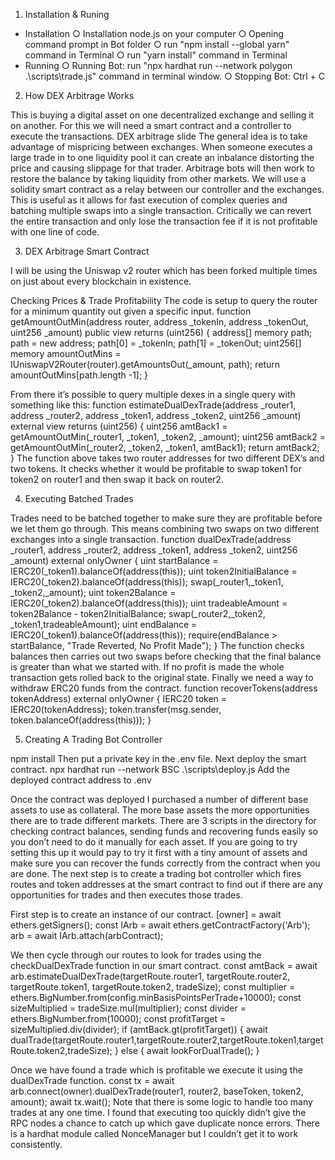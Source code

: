 1. Installation & Runing
  - Installation
    ○ Installation node.js on your computer
    ○ Opening command prompt in Bot folder
    ○ run "npm install --global yarn" command in Terminal
    ○ run "yarn install" command in Terminal
  - Running
    ○ Running Bot: run "npx hardhat run --network polygon .\scripts\trade.js" command in terminal window.
    ○ Stopping Bot: Ctrl + C

2.	How DEX Arbitrage Works

This is buying a digital asset on one decentralized exchange and selling it on another. For this we will need a smart contract and a controller to execute the transactions.
DEX arbitrage slide
The general idea is to take advantage of mispricing between exchanges. When someone executes a large trade in to one liquidity pool it can create an inbalance distorting the price and causing slippage for that trader. Arbitrage bots will then work to restore the balance by taking liquidity from other markets.
We will use a solidity smart contract as a relay between our controller and the exchanges. This is useful as it allows for fast execution of complex queries and batching multiple swaps into a single transaction. Critically we can revert the entire transaction and only lose the transaction fee if it is not profitable with one line of code.


3.	DEX Arbitrage Smart Contract

I will be using the Uniswap v2 router which has been forked multiple times on just about every blockchain in existence.

Checking Prices & Trade Profitability
The code is setup to query the router for a minimum quantity out given a specific input.
function getAmountOutMin(address router, address _tokenIn, address _tokenOut, uint256 _amount) public view returns (uint256) {
  address[] memory path;
  path = new address[](2);
  path[0] = _tokenIn;
  path[1] = _tokenOut;
  uint256[] memory amountOutMins = IUniswapV2Router(router).getAmountsOut(_amount, path);
  return amountOutMins[path.length -1];
}

From there it’s possible to query multiple dexes in a single query with something like this:
function estimateDualDexTrade(address _router1, address _router2, address _token1, address _token2, uint256 _amount) external view returns (uint256) {
  uint256 amtBack1 = getAmountOutMin(_router1, _token1, _token2, _amount);
  uint256 amtBack2 = getAmountOutMin(_router2, _token2, _token1, amtBack1);
  return amtBack2;
}
The function above takes two router addresses for two different DEX’s and two tokens. It checks whether it would be profitable to swap token1 for token2 on router1 and then swap it back on router2.


4.	Executing Batched Trades

Trades need to be batched together to make sure they are profitable before we let them go through. This means combining two swaps on two different exchanges into a single transaction.
function dualDexTrade(address _router1, address _router2, address _token1, address _token2, uint256 _amount) external onlyOwner {
  uint startBalance = IERC20(_token1).balanceOf(address(this));
  uint token2InitialBalance = IERC20(_token2).balanceOf(address(this));
  swap(_router1,_token1, _token2,_amount);
  uint token2Balance = IERC20(_token2).balanceOf(address(this));
  uint tradeableAmount = token2Balance - token2InitialBalance;
  swap(_router2,_token2, _token1,tradeableAmount);
  uint endBalance = IERC20(_token1).balanceOf(address(this));
  require(endBalance > startBalance, "Trade Reverted, No Profit Made");
}
The function checks balances then carries out two swaps before checking that the final balance is greater than what we started with. If no profit is made the whole transaction gets rolled back to the original state.
Finally we need a way to withdraw ERC20 funds from the contract.
function recoverTokens(address tokenAddress) external onlyOwner {
  IERC20 token = IERC20(tokenAddress);
  token.transfer(msg.sender, token.balanceOf(address(this)));
}


5.	Creating A Trading Bot Controller

npm install
Then put a private key in the .env file.
Next deploy the smart contract.
npx hardhat run --network BSC .\scripts\deploy.js
Add the deployed contract address to .env

Once the contract was deployed I purchased a number of different base assets to use as collateral. The more base assets the more opportunities there are to trade different markets.
There are 3 scripts in the directory for checking contract balances, sending funds and recovering funds easily so you don’t need to do it manually for each asset. If you are going to try setting this up it would pay to try it first with a tiny amount of assets and make sure you can recover the funds correctly from the contract when you are done.
The next step is to create a trading bot controller which fires routes and token addresses at the smart contract to find out if there are any opportunities for trades and then executes those trades.

First step is to create an instance of our contract.
[owner] = await ethers.getSigners();
const IArb = await ethers.getContractFactory('Arb');
arb = await IArb.attach(arbContract);

We then cycle through our routes to look for trades using the checkDualDexTrade function in our smart contract.
const amtBack = await arb.estimateDualDexTrade(targetRoute.router1, targetRoute.router2, targetRoute.token1, targetRoute.token2, tradeSize);
const multiplier = ethers.BigNumber.from(config.minBasisPointsPerTrade+10000);
const sizeMultiplied = tradeSize.mul(multiplier);
const divider = ethers.BigNumber.from(10000);
const profitTarget = sizeMultiplied.div(divider);
if (amtBack.gt(profitTarget)) {
  await dualTrade(targetRoute.router1,targetRoute.router2,targetRoute.token1,targetRoute.token2,tradeSize);
} else {
  await lookForDualTrade();
}

Once we have found a trade which is profitable we execute it using the dualDexTrade function.
const tx = await arb.connect(owner).dualDexTrade(router1, router2, baseToken, token2, amount);
await tx.wait();
Note that there is some logic to handle too many trades at any one time. I found that executing too quickly didn’t give the RPC nodes a chance to catch up which gave duplicate nonce errors. There is a hardhat module called NonceManager but I couldn’t get it to work consistently.